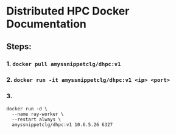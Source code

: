 # Distributed HPC Docker Documentation

## Steps:

### 1. `docker pull amyssnippetclg/dhpc:v1`

### 2. `docker run -it amyssnippetclg/dhpc:v1 <ip> <port>`

### 3. 
```
docker run -d \
  --name ray-worker \
  --restart always \
  amyssnippetclg/dhpc:v1 10.6.5.26 6327
```
